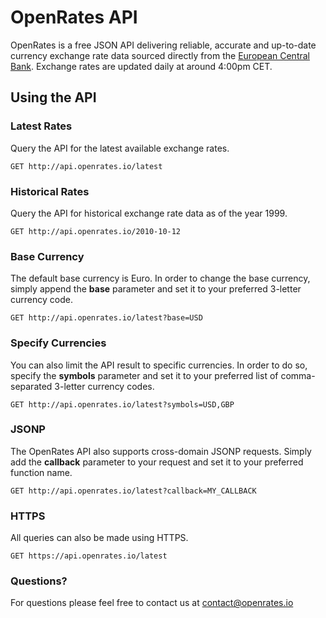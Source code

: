 # OpenRates API

OpenRates is a free JSON API delivering reliable, accurate and up-to-date currency exchange rate data sourced directly from the [European Central Bank](https://www.ecb.europa.eu/stats/policy_and_exchange_rates/euro_reference_exchange_rates/html/index.en.html). Exchange rates are updated daily at around 4:00pm CET. 

## Using the API

### Latest Rates
Query the API for the latest available exchange rates.

```http
GET http://api.openrates.io/latest
```

### Historical Rates
Query the API for historical exchange rate data as of the year 1999.

```http
GET http://api.openrates.io/2010-10-12
```

### Base Currency
The default base currency is Euro. In order to change the base currency, simply append the **base** parameter and set it to your preferred 3-letter currency code.

```http
GET http://api.openrates.io/latest?base=USD
```

### Specify Currencies
You can also limit the API result to specific currencies. In order to do so, specify the **symbols** parameter and set it to your preferred list of comma-separated 3-letter currency codes.

```http
GET http://api.openrates.io/latest?symbols=USD,GBP
```

### JSONP
The OpenRates API also supports cross-domain JSONP requests. Simply add the **callback** parameter to your request and set it to your preferred function name.

```http
GET http://api.openrates.io/latest?callback=MY_CALLBACK
```

### HTTPS
All queries can also be made using HTTPS.

```http
GET https://api.openrates.io/latest
```

### Questions?
For questions please feel free to contact us at [contact@openrates.io](mailto:contact@openrates.io)

